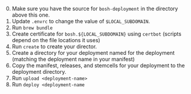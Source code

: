 0. Make sure you have the source for `bosh-deployment` in the directory above this one.
1. Update `.envrc` to change the value of `$LOCAL_SUBDOMAIN`.
2. Run `brew bundle`
3. Create certificate for `bosh.${LOCAL_SUBDOMAIN}` using `certbot` (scripts depend on the file locations it uses)
4. Run `create` to create your director.
5. Create a directory for your deployment named for the deployment (matching the deployment name in your manifest)
6. Copy the manifest, releases, and stemcells for your deployment to the deployment directory.
7. Run `upload <deployment-name>`
8. Run `deploy <deployment-name`
